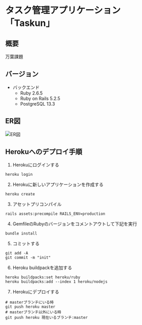 # タスク管理アプリケーション「Taskun」

## 概要
万葉課題

## バージョン
* バックエンド
  * Ruby 2.6.5
  * Ruby on Rails 5.2.5
  * PostgreSQL 13.3


## ER図
![ER図](https://user-images.githubusercontent.com/78161698/132078628-f8166325-5003-406a-9d76-33a278d81feb.png)


## Herokuへのデプロイ手順
1. Herokuにログインする
```
heroku login
```
2. Herokuに新しいアプリケーションを作成する
```
heroku create
```
3. アセットプリコンパイル
```
rails assets:precompile RAILS_ENV=production
```
4. GemfileのRubyのバージョンをコメントアウトして下記を実行
```
bundle install
```
5. コミットする
```
git add -A
git commit -m "init"
```
6. Heroku buildpackを追加する
```
heroku buildpacks:set heroku/ruby
heroku buildpacks:add --index 1 heroku/nodejs
```
7. Herokuにデプロイする
```
# masterブランチにいる時
git push heroku master
# masterブランチ以外にいる時
git push heroku 現在いるブランチ:master
```
